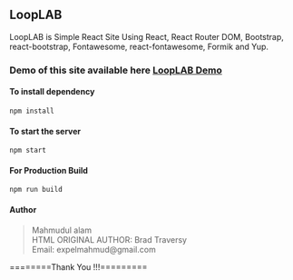 ## LoopLAB

LoopLAB is Simple React Site Using React, React Router DOM, Bootstrap, react-bootstrap, Fontawesome, react-fontawesome, Formik and Yup.

### Demo of this site available here [LoopLAB Demo](https://looplab.netlify.com)

#### To install dependency

```
npm install
```

#### To start the server

```
npm start
```

#### For Production Build

```
npm run build
```

#### Author

<blockquote>
Mahmudul alam<br>
HTML ORIGINAL AUTHOR: Brad Traversy<br>
Email: expelmahmud@gmail.com
</blockquote>

========Thank You !!!=========
